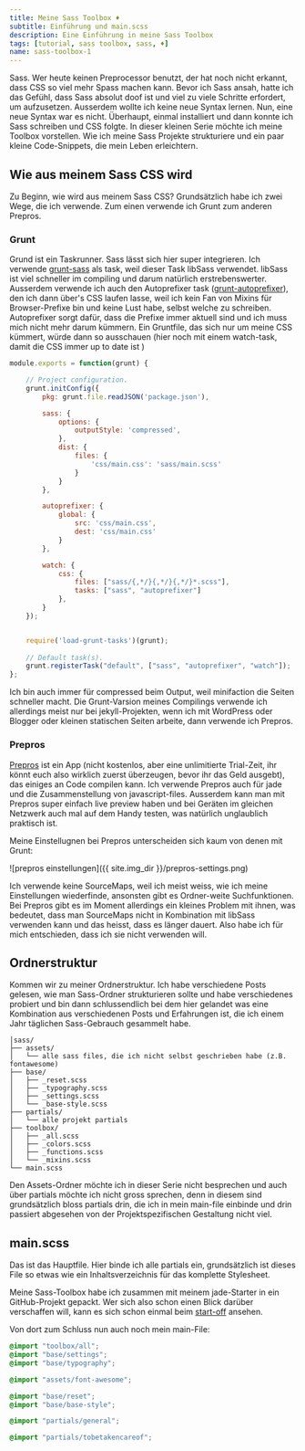 ```yaml
---
title: Meine Sass Toolbox ♦
subtitle: Einführung und main.scss
description: Eine Einführung in meine Sass Toolbox
tags: [tutorial, sass toolbox, sass, ♦]
name: sass-toolbox-1
---
```

Sass. Wer heute keinen Preprocessor benutzt, der hat noch nicht erkannt, dass CSS so viel mehr Spass machen kann.
Bevor ich Sass ansah, hatte ich das Gefühl, dass Sass absolut doof ist und viel zu viele Schritte erfordert, um aufzusetzen. Ausserdem wollte ich keine neue Syntax lernen.
Nun, eine neue Syntax war es nicht. Überhaupt, einmal installiert und dann konnte ich Sass schreiben und CSS folgte.
In dieser kleinen Serie möchte ich meine Toolbox vorstellen. Wie ich meine Sass Projekte strukturiere und ein paar kleine Code-Snippets, die mein Leben erleichtern.

<!-- more -->

## Wie aus meinem Sass CSS wird
Zu Beginn, wie wird aus meinem Sass CSS? Grundsätzlich habe ich zwei Wege, die ich verwende. Zum einen verwende ich Grunt zum anderen Prepros.

### Grunt
Grund ist ein Taskrunner. Sass lässt sich hier super integrieren. Ich verwende [grunt-sass](https://github.com/sindresorhus/grunt-sass) als task, weil dieser Task libSass verwendet. libSass ist viel schneller im compiling und darum natürlich erstrebenswerter. Ausserdem verwende ich auch den Autoprefixer task ([grunt-autoprefixer](https://github.com/nDmitry/grunt-autoprefixer)), den ich dann über's CSS laufen lasse, weil ich kein Fan von Mixins für Browser-Prefixe bin und keine Lust habe, selbst welche zu schreiben. Autoprefixer sorgt dafür, dass die Prefixe immer aktuell sind und ich muss mich nicht mehr darum kümmern.
Ein Gruntfile, das sich nur um meine CSS kümmert, würde dann so ausschauen (hier noch mit einem watch-task, damit die CSS immer up to date ist )

```js
module.exports = function(grunt) {

    // Project configuration.
    grunt.initConfig({
        pkg: grunt.file.readJSON('package.json'),

        sass: {
            options: {
                outputStyle: 'compressed',
            },
            dist: {
                files: {
                    'css/main.css': 'sass/main.scss'
                }
            }
        },

        autoprefixer: {
            global: {
                src: 'css/main.css',
                dest: 'css/main.css'
            }
        },

        watch: {
            css: {
                files: ["sass/{,*/}{,*/}{,*/}*.scss"],
                tasks: ["sass", "autoprefixer"]
            },
        }
    });


    require('load-grunt-tasks')(grunt);
 
    // Default task(s).
    grunt.registerTask("default", ["sass", "autoprefixer", "watch"]);
};
```
Ich bin auch immer für compressed beim Output, weil minifaction die Seiten schneller macht.
Die Grunt-Varsion meines Compilings verwende ich allerdings meist nur bei jekyll-Projekten, wenn ich mit WordPress oder Blogger oder kleinen statischen Seiten arbeite, dann verwende ich Prepros.

### Prepros
[Prepros](https://prepros.io/) ist ein App (nicht kostenlos, aber eine unlimitierte Trial-Zeit, ihr könnt euch also wirklich zuerst überzeugen, bevor ihr das Geld ausgebt), das einiges an Code compilen kann. Ich verwende Prepros auch für jade und die Zusammenstellung von javascript-files. Ausserdem kann man mit Prepros super einfach live preview haben und bei Geräten im gleichen Netzwerk auch mal auf dem Handy testen, was natürlich unglaublich praktisch ist.

Meine Einstellugnen bei Prepros unterscheiden sich kaum von denen mit Grunt:

![prepros einstellungen]({{ site.img_dir }}/prepros-settings.png)

Ich verwende keine SourceMaps, weil ich meist weiss, wie ich meine Einstellungen wiederfinde, ansonsten gibt es Ordner-weite Suchfunktionen. Bei Prepros gibt es im Moment allerdings ein kleines Problem mit ihnen, was bedeutet, dass man SourceMaps nicht in Kombination mit libSass verwenden kann und das heisst, dass es länger dauert. Also habe ich für mich entschieden, dass ich sie nicht verwenden will.


## Ordnerstruktur
Kommen wir zu meiner Ordnerstruktur. Ich habe verschiedene Posts gelesen, wie man Sass-Ordner strukturieren sollte und habe verschiedenes probiert und bin dann schlussendlich bei dem hier gelandet was eine Kombination aus verschiedenen Posts und Erfahrungen ist, die ich einem Jahr täglichen Sass-Gebrauch gesammelt habe.

```
│sass/
├── assets/
│   └── alle sass files, die ich nicht selbst geschrieben habe (z.B. fontawesome)
├── base/
│   ├── _reset.scss 
│   ├── _typography.scss
│   ├── _settings.scss
│   └── _base-style.scss
├── partials/
│   └── alle projekt partials
├── toolbox/
│   ├── _all.scss
│   ├── _colors.scss
│   ├── _functions.scss
│   └── _mixins.scss
└── main.scss
```

Den Assets-Ordner möchte ich in dieser Serie nicht besprechen und auch über partials möchte ich nicht gross sprechen, denn in diesem sind grundsätzlich bloss partials drin, die ich in mein main-file einbinde und drin passiert abgesehen von der Projektspezifischen Gestaltung nicht viel.

## main.scss
Das ist das Hauptfile. Hier binde ich alle partials ein, grundsätzlich ist dieses File so etwas wie ein Inhaltsverzeichnis für das komplette Stylesheet.

Meine Sass-Toolbox habe ich zusammen mit meinem jade-Starter in ein GitHub-Projekt gepackt. Wer sich also schon einen Blick darüber verschaffen will, kann es sich schon einmal beim [start-off](https://github.com/mynimi/start-off) ansehen.

Von dort zum Schluss nun auch noch mein main-File:

```scss
@import "toolbox/all";
@import "base/settings";
@import "base/typography";

@import "assets/font-awesome";

@import "base/reset";
@import "base/base-style";

@import "partials/general";

@import "partials/tobetakencareof";
```